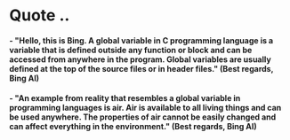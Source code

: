 # Quote ..

#### - "Hello, this is Bing. A global variable in C programming language is a variable that is defined outside any function or block and can be accessed from anywhere in the program. Global variables are usually defined at the top of the source files or in header files." (Best regards, Bing AI)

#### - "An example from reality that resembles a global variable in programming languages is air. Air is available to all living things and can be used anywhere. The properties of air cannot be easily changed and can affect everything in the environment." (Best regards, Bing AI)
